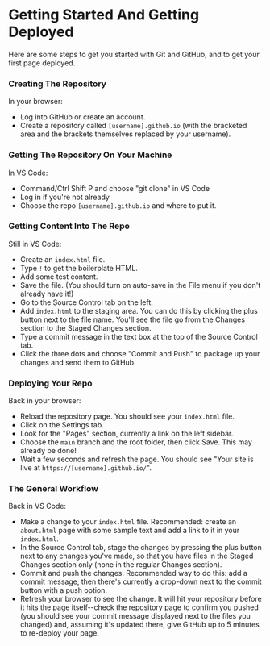 # Getting Started And Getting Deployed

Here are some steps to get you started with Git and GitHub, and to get your first page deployed.

### Creating The Repository

In your browser:

- Log into GitHub or create an account.
- Create a repository called `[username].github.io` (with the bracketed area and the brackets themselves replaced by your username).

### Getting The Repository On Your Machine

In VS Code:

- Command/Ctrl Shift P and choose "git clone" in VS Code
- Log in if you're not already
- Choose the repo `[username].github.io` and where to put it.

### Getting Content Into The Repo

Still in VS Code:

- Create an `index.html` file.
- Type `!` to get the boilerplate HTML.
- Add some test content.
- Save the file. (You should turn on auto-save in the File menu if you don't already have it!)
- Go to the Source Control tab on the left.
- Add `index.html` to the staging area. You can do this by clicking the plus button next to the file name. You'll see the file go from the Changes section to the Staged Changes section.
- Type a commit message in the text box at the top of the Source Control tab.
- Click the three dots and choose "Commit and Push" to package up your changes and send them to GitHub.

### Deploying Your Repo

Back in your browser:

- Reload the repository page. You should see your `index.html` file.
- Click on the Settings tab.
- Look for the "Pages" section, currently a link on the left sidebar.
- Choose the `main` branch and the root folder, then click Save. This may already be done!
- Wait a few seconds and refresh the page. You should see "Your site is live at `https://[username].github.io/`".

### The General Workflow

Back in VS Code:

- Make a change to your `index.html` file. Recommended: create an `about.html` page with some sample text and add a link to it in your `index.html`.
- In the Source Control tab, stage the changes by pressing the plus button next to any changes you've made, so that you have files in the Staged Changes section only (none in the regular Changes section).
- Commit and push the changes. Recommended way to do this: add a commit message, then there's currently a drop-down next to the commit button with a push option.
- Refresh your browser to see the change. It will hit your repository before it hits the page itself--check the repository page to confirm you pushed (you should see your commit message displayed next to the files you changed) and, assuming it's updated there, give GitHub up to 5 minutes to re-deploy your page.
